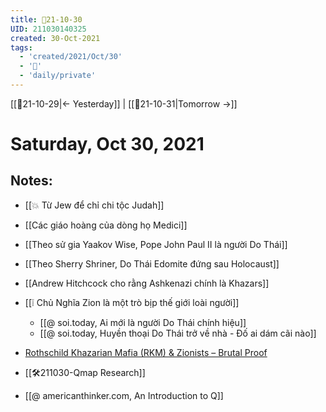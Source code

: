 ```yaml
---
title: 📝21-10-30
UID: 211030140325
created: 30-Oct-2021
tags:
  - 'created/2021/Oct/30'
  - '📅'
  - 'daily/private'
---
```

[[📝21-10-29|<- Yesterday]] | [[📝21-10-31|Tomorrow ->]]
# Saturday, Oct 30, 2021

## Notes:
- [[💥 Từ Jew để chỉ chi tộc Judah]]
- [[Các giáo hoàng của dòng họ Medici]]
- [[Theo sử gia Yaakov Wise, Pope John Paul II là người Do Thái]]
- [[Theo Sherry Shriner, Do Thái Edomite đứng sau Holocaust]]
- [[Andrew Hitchcock cho rằng Ashkenazi chính là Khazars]]
- [[❕ Chủ Nghĩa Zion là một trò bịp thế giới loài người]]
	- [[@ soi.today, Ai mới là người Do Thái chính hiệu]]
	- [[@ soi.today, Huyền thoại Do Thái trở về nhà - Đố ai dám cãi nào]]
- [Rothschild Khazarian Mafia (RKM) & Zionists – Brutal Proof](https://brutalproof.net/topic/rothschild-khazarian-mafia-rkm-zionists/)

- [[🛠️211030-Qmap Research]]
- [[@ americanthinker.com, An Introduction to Q]]